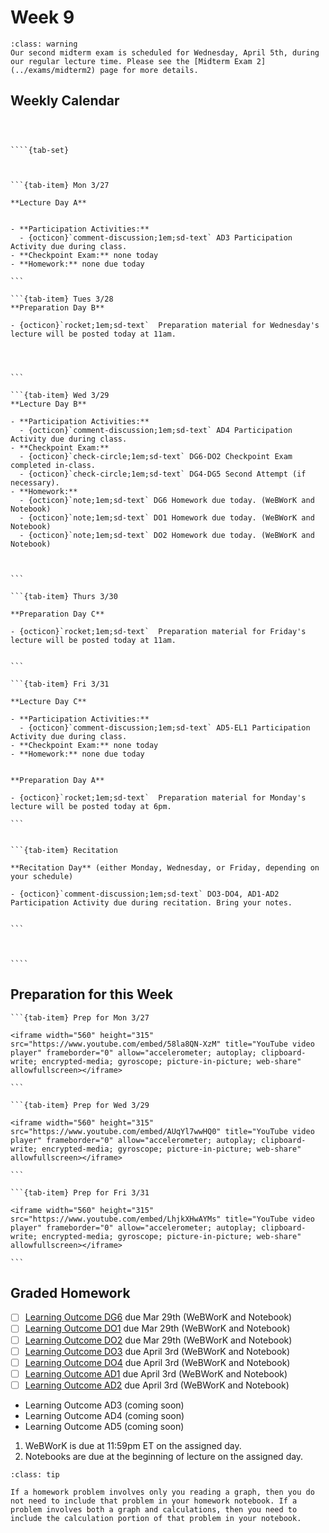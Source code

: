 Week 9
============================


```{admonition} Midterm Exam 2
:class: warning
Our second midterm exam is scheduled for Wednesday, April 5th, during our regular lecture time. Please see the [Midterm Exam 2](../exams/midterm2) page for more details.
```



## Weekly Calendar


`````{card}



````{tab-set}



```{tab-item} Mon 3/27

**Lecture Day A**


- **Participation Activities:**
  - {octicon}`comment-discussion;1em;sd-text` AD3 Participation Activity due during class.
- **Checkpoint Exam:** none today
- **Homework:** none due today

```

```{tab-item} Tues 3/28
**Preparation Day B** 

- {octicon}`rocket;1em;sd-text`  Preparation material for Wednesday's lecture will be posted today at 11am.




```

```{tab-item} Wed 3/29
**Lecture Day B**

- **Participation Activities:**
  - {octicon}`comment-discussion;1em;sd-text` AD4 Participation Activity due during class.
- **Checkpoint Exam:**
  - {octicon}`check-circle;1em;sd-text` DG6-DO2 Checkpoint Exam completed in-class.
  - {octicon}`check-circle;1em;sd-text` DG4-DG5 Second Attempt (if necessary).
- **Homework:** 
  - {octicon}`note;1em;sd-text` DG6 Homework due today. (WeBWorK and Notebook)
  - {octicon}`note;1em;sd-text` DO1 Homework due today. (WeBWorK and Notebook)
  - {octicon}`note;1em;sd-text` DO2 Homework due today. (WeBWorK and Notebook)



```

```{tab-item} Thurs 3/30

**Preparation Day C** 

- {octicon}`rocket;1em;sd-text`  Preparation material for Friday's lecture will be posted today at 11am.


```

```{tab-item} Fri 3/31

**Lecture Day C**

- **Participation Activities:**
  - {octicon}`comment-discussion;1em;sd-text` AD5-EL1 Participation Activity due during class.
- **Checkpoint Exam:** none today
- **Homework:** none due today


**Preparation Day A**

- {octicon}`rocket;1em;sd-text`  Preparation material for Monday's lecture will be posted today at 6pm.

```


```{tab-item} Recitation

**Recitation Day** (either Monday, Wednesday, or Friday, depending on your schedule)

- {octicon}`comment-discussion;1em;sd-text` DO3-DO4, AD1-AD2 Participation Activity due during recitation. Bring your notes.


```



````

`````


## Preparation for this Week



````{tab-set}
```{tab-item} Prep for Mon 3/27

<iframe width="560" height="315" src="https://www.youtube.com/embed/58la8QN-XzM" title="YouTube video player" frameborder="0" allow="accelerometer; autoplay; clipboard-write; encrypted-media; gyroscope; picture-in-picture; web-share" allowfullscreen></iframe>

```

```{tab-item} Prep for Wed 3/29

<iframe width="560" height="315" src="https://www.youtube.com/embed/AUqYl7wwHQ0" title="YouTube video player" frameborder="0" allow="accelerometer; autoplay; clipboard-write; encrypted-media; gyroscope; picture-in-picture; web-share" allowfullscreen></iframe>

```

```{tab-item} Prep for Fri 3/31

<iframe width="560" height="315" src="https://www.youtube.com/embed/LhjkXHwAYMs" title="YouTube video player" frameborder="0" allow="accelerometer; autoplay; clipboard-write; encrypted-media; gyroscope; picture-in-picture; web-share" allowfullscreen></iframe>

```
````






## Graded Homework 



- [ ] [Learning Outcome DG6](https://webwork.sens.buffalo.edu/webwork2/2023-01-MTH-121-Casper/Learning_Outcome_DG6/) due Mar 29th (WeBWorK and Notebook)
- [ ] [Learning Outcome DO1](https://webwork.sens.buffalo.edu/webwork2/2023-01-MTH-121-Casper/Learning_Outcome_DO1/) due Mar 29th (WeBWorK and Notebook)
- [ ] [Learning Outcome DO2](https://webwork.sens.buffalo.edu/webwork2/2023-01-MTH-121-Casper/Learning_Outcome_DO2/) due Mar 29th (WeBWorK and Notebook)
- [ ] [Learning Outcome DO3](https://webwork.sens.buffalo.edu/webwork2/2023-01-MTH-121-Casper/Learning_Outcome_DO3/) due April 3rd (WeBWorK and Notebook)
- [ ] [Learning Outcome DO4](https://webwork.sens.buffalo.edu/webwork2/2023-01-MTH-121-Casper/Learning_Outcome_DO4/) due April 3rd (WeBWorK and Notebook)
- [ ] [Learning Outcome AD1](https://webwork.sens.buffalo.edu/webwork2/2023-01-MTH-121-Casper/Learning_Outcome_AD1/) due April 3rd (WeBWorK and Notebook)
- [ ] [Learning Outcome AD2](https://webwork.sens.buffalo.edu/webwork2/2023-01-MTH-121-Casper/Learning_Outcome_AD2/) due April 3rd (WeBWorK and Notebook)
- Learning Outcome AD3 (coming soon)
- Learning Outcome AD4 (coming soon)
- Learning Outcome AD5 (coming soon)

1. WeBWorK is due at 11:59pm ET on the assigned day. 
2. Notebooks are due at the beginning of lecture on the assigned day.

```{admonition} HW Notebook and Graphs
:class: tip

If a homework problem involves only you reading a graph, then you do not need to include that problem in your homework notebook. If a problem involves both a graph and calculations, then you need to include the calculation portion of that problem in your notebook.

```


